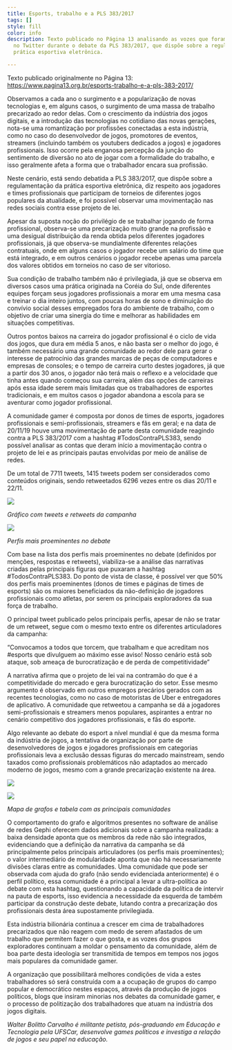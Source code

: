 ```yaml
---
title: Esports, trabalho e a PLS 383/2017
tags: []
style: fill
color: info
description: Texto publicado no Página 13 analisando as vozes que foram mais ativas
  no Twitter durante o debate da PLS 383/2017, que dispõe sobre a regulamentação da
  prática esportiva eletrônica.

---
```

Texto publicado originalmente no Página 13: https://www.pagina13.org.br/esports-trabalho-e-a-pls-383-2017/

Observamos a cada ano o surgimento e a popularização de novas tecnologias e, em alguns casos, o surgimento de uma massa de trabalho precarizado ao redor delas. Com o crescimento da indústria dos jogos digitais, e a introdução das tecnologias no cotidiano das novas gerações, nota-se uma romantização por profissões conectadas a esta indústria, como no caso do desenvolvedor de jogos, promotores de eventos, streamers (incluindo também os youtubers dedicados a jogos) e jogadores profissionais. Isso ocorre pela enganosa percepção da junção do sentimento de diversão no ato de jogar com a formalidade do trabalho, e isso geralmente afeta a forma que o trabalhador encara sua profissão.

Neste cenário, está sendo debatida a PLS 383/2017, que dispõe sobre a regulamentação da prática esportiva eletrônica, diz respeito aos jogadores e times profissionais que participam de torneios de diferentes jogos populares da atualidade, e foi possível observar uma movimentação nas redes sociais contra esse projeto de lei.

Apesar da suposta noção do privilégio de se trabalhar jogando de forma profissional, observa-se uma precarização muito grande na profissão e uma desigual distribuição da renda obtida pelos diferentes jogadores profissionais, já que observa-se mundialmente diferentes relações contratuais, onde em alguns casos o jogador recebe um salário do time que está integrado, e em outros cenários o jogador recebe apenas uma parcela dos valores obtidos em torneios no caso de ser vitorioso.

Sua condição de trabalho também não é privilegiada, já que se observa em diversos casos uma prática originada na Coréia do Sul, onde diferentes equipes forçam seus jogadores profissionais a morar em uma mesma casa e treinar o dia inteiro juntos, com poucas horas de sono e diminuição do convívio social desses empregados fora do ambiente de trabalho, com o objetivo de criar uma sinergia do time e melhorar as habilidades em situações competitivas.

Outros pontos baixos na carreira do jogador profissional é o ciclo de vida dos jogos, que dura em média 5 anos, e não basta ser o melhor do jogo, é também necessário uma grande comunidade ao redor dele para gerar o interesse de patrocínio das grandes marcas de peças de computadores e empresas de consoles; e o tempo de carreira curto destes jogadores, já que a partir dos 30 anos, o jogador não terá mais o reflexo e a velocidade que tinha antes quando começou sua carreira, além das opções de carreiras após essa idade serem mais limitadas que os trabalhadores de esportes tradicionais, e em muitos casos o jogador abandona a escola para se aventurar como jogador profissional.

A comunidade gamer é composta por donos de times de esports, jogadores profissionais e semi-profissionais, streamers e fãs em geral; e na data de 20/11/19 houve uma movimentação de parte desta comunidade reagindo contra a PLS 383/2017 com a hashtag #TodosContraPLS383, sendo possível analisar as contas que deram início a movimentação contra o projeto de lei e as principais pautas envolvidas por meio de análise de redes.

De um total de 7711 tweets, 1415 tweets podem ser considerados como conteúdos originais, sendo retweetados 6296 vezes entre os dias 20/11 e 22/11.

![](https://i.imgur.com/9jvd6CG.png)

_Gráfico com tweets e retweets da campanha_

![](https://i.imgur.com/4AMCyKf.png)

_Perfis mais proeminentes no debate_

Com base na lista dos perfis mais proeminentes no debate (definidos por menções, respostas e retweets), viabiliza-se a análise das narrativas criadas pelas principais figuras que puxaram a hashtag #TodosContraPLS383. Do ponto de vista de classe, é possível ver que 50% dos perfis mais proeminentes (donos de times e páginas de times de esports) são os maiores beneficiados da não-definição de jogadores profissionais como atletas, por serem os principais exploradores da sua força de trabalho.

O principal tweet publicado pelos principais perfis, apesar de não se tratar de um retweet, segue com o mesmo texto entre os diferentes articuladores da campanha:

“Convocamos a todos que torcem, que trabalham e que acreditam nos #esports que divulguem ao máximo esse aviso! Nosso cenário está sob ataque, sob ameaça de burocratização e de perda de competitividade”

A narrativa afirma que o projeto de lei vai na contramão do que é a competitividade do mercado e gera burocratização do setor. Esse mesmo argumento é observado em outros empregos precários gerados com as recentes tecnologias, como no caso de motoristas de Uber e entregadores de aplicativo. A comunidade que retweetou a campanha se dá a jogadores semi-profissionais e streamers menos populares, aspirantes a entrar no cenário competitivo dos jogadores profissionais, e fãs do esporte.

Algo relevante ao debate do esport a nível mundial é que da mesma forma da indústria de jogos, a tentativa de organização por parte de desenvolvedores de jogos e jogadores profissionais em categorias profissionais leva a exclusão dessas figuras do mercado mainstream, sendo taxados como profissionais problemáticos não adaptados ao mercado moderno de jogos, mesmo com a grande precarização existente na área.

![](https://i.imgur.com/7pJIMah.png)

![](https://i.imgur.com/4AMCyKf.png)

_Mapa de grafos e tabela com as principais comunidades_

O comportamento do grafo e algoritmos presentes no software de análise de redes Gephi oferecem dados adicionais sobre a campanha realizada: a baixa densidade aponta que os membros da rede não são integrados, evidenciando que a definição da narrativa da campanha se dá principalmente pelos principais articuladores (os perfis mais proeminentes); o valor intermediário de modularidade aponta que não há necessariamente divisões claras entre as comunidades. Uma comunidade que pode ser observada com ajuda do grafo (não sendo evidenciada anteriormente) é o perfil político, essa comunidade é a principal a levar a ultra-política ao debate com esta hashtag, questionando a capacidade da política de intervir na pauta de esports, isso evidencia a necessidade da esquerda de também participar da construção deste debate, lutando contra a precarização dos profissionais desta área supostamente privilegiada.

Esta indústria bilionária continua a crescer em cima de trabalhadores precarizados que não reagem com medo de serem afastados de um trabalho que permitem fazer o que gosta, e as vozes dos grupos exploradores continuam a moldar o pensamento da comunidade, além de boa parte desta ideologia ser transmitida de tempos em tempos nos jogos mais populares da comunidade gamer.

A organização que possibilitará melhores condições de vida a estes trabalhadores só será construída com a a ocupação de grupos do campo popular e democrático nestes espaços, através da produção de jogos políticos, blogs que insiram minorias nos debates da comunidade gamer, e o processo de politização dos trabalhadores que atuam na indústria dos jogos digitais.

_Walter Bolitto Carvalho é militante petista, pós-graduando em Educação e Tecnologia pela UFSCar, desenvolve games políticos e investiga a relação de jogos e seu papel na educação._